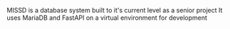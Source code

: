 MISSD is a database system built to it's current level as a senior project
It uses MariaDB and FastAPI on a virtual environment for development
